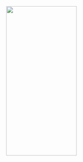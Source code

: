 <img src = "https://user-images.githubusercontent.com/92036498/179370779-91f03e3e-b003-42ac-8832-573be3b3481f.png" width = "190" height = "400"/>
